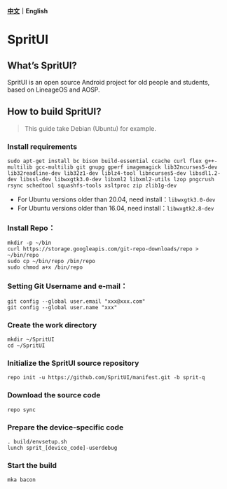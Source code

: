 **[中文](https://github.com/SpritUI/manifest/blob/sprit-q/README.MD)｜English**

# SpritUI

## What’s SpritUI?

SpritUI is an open source Android project for old people and students, based on LineageOS and AOSP. 

## How to build SpritUI?
> This guide take Debian (Ubuntu) for example. 

### Install requirements 
```shell
sudo apt-get install bc bison build-essential ccache curl flex g++-multilib gcc-multilib git gnupg gperf imagemagick lib32ncurses5-dev lib32readline-dev lib32z1-dev liblz4-tool libncurses5-dev libsdl1.2-dev libssl-dev libwxgtk3.0-dev libxml2 libxml2-utils lzop pngcrush rsync schedtool squashfs-tools xsltproc zip zlib1g-dev 
```

- For Ubuntu versions older than 20.04, need install：`libwxgtk3.0-dev`
- For Ubuntu versions older than 16.04, need install：`libwxgtk2.8-dev`

### Install Repo：

```shell
mkdir -p ~/bin
curl https://storage.googleapis.com/git-repo-downloads/repo > ~/bin/repo
sudo cp ~/bin/repo /bin/repo
sudo chmod a+x /bin/repo
```

### Setting Git Username and e-mail：

```shell
git config --global user.email "xxx@xxx.com"
git config --global user.name "xxx"
```

### Create the work directory

```shell
mkdir ~/SpritUI
cd ~/SpritUI
```

### Initialize the SpritUI source repository
```shell
repo init -u https://github.com/SpritUI/manifest.git -b sprit-q
```

### Download the source code
```shell
repo sync
```

### Prepare the device-specific code
```shell
. build/envsetup.sh
lunch sprit_[device_code]-userdebug
```

### Start the build
```shell
mka bacon
```
